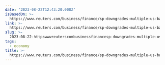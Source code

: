 ```yaml
---
date: '2023-08-22T12:43:20.000Z'
isBasedOn: >-
  https://www.reuters.com/business/finance/sp-downgrades-multiple-us-banks-citing-tough-operating-conditions-2023-08-22/
link: >-
  https://www.reuters.com/business/finance/sp-downgrades-multiple-us-banks-citing-tough-operating-conditions-2023-08-22/
slug: >-
  2023-08-22-httpswwwreuterscombusinessfinancesp-downgrades-multiple-us-banks-citing-tough-operating-conditions-2023-08-22
tags:
  - economy
title: >-
  https://www.reuters.com/business/finance/sp-downgrades-multiple-us-banks-citing-tough-operating-conditions-2023-08-22/
---
```


